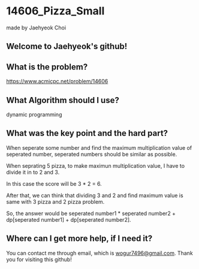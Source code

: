 # 14606_Pizza_Small

made by Jaehyeok Choi

## Welcome to Jaehyeok's github!

## What is the problem?

https://www.acmicpc.net/problem/14606

## What Algorithm should I use?

dynamic programming

## What was the key point and the hard part?

When seperate some number and find the maximum multiplication value of seperated number, seperated numbers should be similar as possible.

When seprating 5 pizza, to make maximun multiplication value, I have to divide it in to 2 and 3. 

In this case the score will be 3 * 2 = 6.

After that, we can think that dividing 3 and 2 and find maximum value is same with 3 pizza and 2 pizza problem.

So, the answer would be seperated number1 * seperated number2 + dp[seperated number1] + dp[seperated number2].

## Where can I get more help, if I need it?

You can contact me through email, which is wogur7496@gmail.com.
Thank you for visiting this github!
